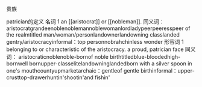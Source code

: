 贵族

patrician的定义
名词
1
an [[aristocrat]] or [[nobleman]].
同义词：
aristocratgrandeenoblenoblemannoblewomanlordladypeerpeeresspeer of the realmtitled man/woman/personlandownerlandowning classlanded gentry/aristocracyinformal：top personnobrahchinless wonder
形容词
1
belonging to or characteristic of the aristocracy.
a proud, patrician face
同义词：
aristocraticnoblenoble-bornof noble birthtitledblue-bloodedhigh-bornwell bornupper-classelitelandowninglandedborn with a silver spoon in one's mouthcountyupmarketarchaic：gentleof gentle birthinformal：upper-crusttop-drawerhuntin'shootin'and fishin'